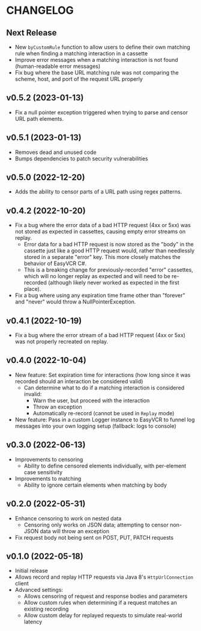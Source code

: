 # CHANGELOG

## Next Release

- New `byCustomRule` function to allow users to define their own matching rule when finding a matching interaction in a cassette
- Improve error messages when a matching interaction is not found (human-readable error messages)
- Fix bug where the base URL matching rule was not comparing the scheme, host, and port of the request URL properly

## v0.5.2 (2023-01-13)

- Fix a null pointer exception triggered when trying to parse and censor URL path elements.

## v0.5.1 (2023-01-13)

- Removes dead and unused code
- Bumps dependencies to patch security vulnerabilities

## v0.5.0 (2022-12-20)

- Adds the ability to censor parts of a URL path using regex patterns.

## v0.4.2 (2022-10-20)

- Fix a bug where the error data of a bad HTTP request (4xx or 5xx) was not stored as expected in cassettes, causing
  empty error streams on replay.
  - Error data for a bad HTTP request is now stored as the "body" in the cassette just like a good HTTP request
      would, rather than needlessly stored in a separate "error" key. This more closely matches the behavior of EasyVCR C#.
  - This is a breaking change for previously-recorded "error" cassettes, which will no longer replay as expected and
      will need to be re-recorded (although likely never worked as expected in the first place).
- Fix a bug where using any expiration time frame other than "forever" and "never" would throw a NullPointerException.

## v0.4.1 (2022-10-19)

- Fix a bug where the error stream of a bad HTTP request (4xx or 5xx) was not properly recreated on replay.

## v0.4.0 (2022-10-04)

- New feature: Set expiration time for interactions (how long since it was recorded should an interaction be considered valid)
  - Can determine what to do if a matching interaction is considered invalid:
    - Warn the user, but proceed with the interaction
    - Throw an exception
    - Automatically re-record (cannot be used in `Replay` mode)
- New feature: Pass in a custom Logger instance to EasyVCR to funnel log messages into your own logging setup (fallback: logs to console)

## v0.3.0 (2022-06-13)

- Improvements to censoring
  - Ability to define censored elements individually, with per-element case sensitivity
- Improvements to matching
  - Ability to ignore certain elements when matching by body

## v0.2.0 (2022-05-31)

- Enhance censoring to work on nested data
  - Censoring only works on JSON data; attempting to censor non-JSON data will throw an exception
- Fix request body not being sent on POST, PUT, PATCH requests

## v0.1.0 (2022-05-18)

- Initial release
- Allows record and replay HTTP requests via Java 8's `HttpUrlConnection` client
- Advanced settings:
  - Allows censoring of request and response bodies and parameters
  - Allow custom rules when determining if a request matches an existing recording
  - Allow custom delay for replayed requests to simulate real-world latency
